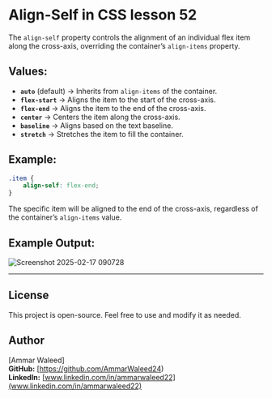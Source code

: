 # Align-Self in CSS lesson 52

The `align-self` property controls the alignment of an individual flex item along the cross-axis, overriding the container’s `align-items` property.

## Values:
- **`auto`** (default) → Inherits from `align-items` of the container.
- **`flex-start`** → Aligns the item to the start of the cross-axis.
- **`flex-end`** → Aligns the item to the end of the cross-axis.
- **`center`** → Centers the item along the cross-axis.
- **`baseline`** → Aligns based on the text baseline.
- **`stretch`** → Stretches the item to fill the container.

## Example:
```css
.item {
    align-self: flex-end;
}
```
The specific item will be aligned to the end of the cross-axis, regardless of the container’s `align-items` value.

## Example Output:
![Screenshot 2025-02-17 090728](https://github.com/user-attachments/assets/de79245b-cb75-4fe7-b2e9-ef28f5f5fe94)

---

## License
This project is open-source. Feel free to use and modify it as needed.

## Author
[Ammar Waleed]  
**GitHub:** [https://github.com/AmmarWaleed24)  
**LinkedIn:** [www.linkedin.com/in/ammarwaleed22](www.linkedin.com/in/ammarwaleed22)

